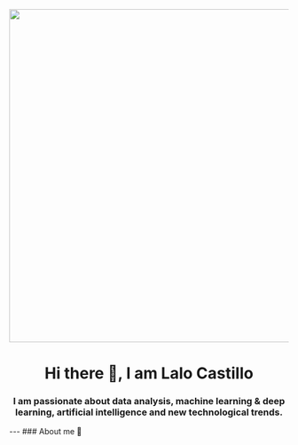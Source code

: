 <div id=" header" align="center">
<img src="https://media.giphy.com/media/YS57N6teaevJASvcMA/giphy.gif" width="600" />
<h1 align ='center'> Hi there 👋, I am Lalo Castillo </h1>
<h3 align ='center'> I am passionate about data analysis, machine learning & deep learning, artificial intelligence and new technological trends.</h3>
</div>
---
### About me 👋

<!--
**Lalo5213/Lalo5213** is a ✨ _special_ ✨ repository because its `README.md` (this file) appears on your GitHub profile.

Here are some ideas to get you started:

- 🌱 I’m currently learning Machine Learning & Deep Learning, DB, AWS and python.  ...

- 💬 Ask me about  Python & machine Learning ...
- 📫 How to reach me: 19castillog20@gmail.com ...
- 😄 Pronouns: Lalos19...
- ⚡ Fun fact: ...
-->
